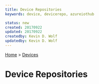 ```yaml
---
title: Device Repositories
keywords: device, devicerepo, azureiothub

status: new
created: 20170922
updated: 20170922
createdby: Kevin D. Wolf
updatedby: Kevin D. Wolf
---
```

[Home](../Index.md) > [Devices](Index.md)

# Device Repositories

